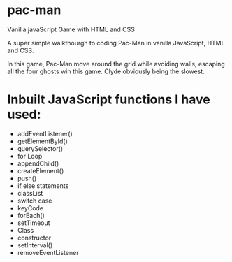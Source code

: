 # pac-man
Vanilla javaScript Game with HTML and CSS

A super simple walkthourgh to coding Pac-Man in vanilla JavaScript, HTML and CSS.

In this game, Pac-Man move around the grid while avoiding walls, escaping all the four ghosts win this game. Clyde obviously being the slowest.

# Inbuilt JavaScript functions I have used: 
* addEventListener()
* getElementById()
* querySelector()
* for Loop
* appendChild()
* createElement()
* push()
* if else statements
* classList
* switch case
* keyCode
* forEach()
* setTimeout
* Class
* constructor
* setInterval()
* removeEventListener
